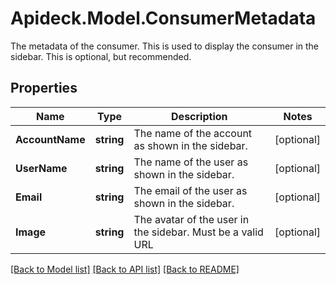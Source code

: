 # Apideck.Model.ConsumerMetadata
The metadata of the consumer. This is used to display the consumer in the sidebar. This is optional, but recommended.

## Properties

Name | Type | Description | Notes
------------ | ------------- | ------------- | -------------
**AccountName** | **string** | The name of the account as shown in the sidebar. | [optional] 
**UserName** | **string** | The name of the user as shown in the sidebar. | [optional] 
**Email** | **string** | The email of the user as shown in the sidebar. | [optional] 
**Image** | **string** | The avatar of the user in the sidebar. Must be a valid URL | [optional] 

[[Back to Model list]](../README.md#documentation-for-models) [[Back to API list]](../README.md#documentation-for-api-endpoints) [[Back to README]](../README.md)

